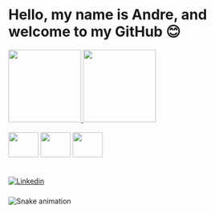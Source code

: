 # Hello, my name is Andre, and welcome to my GitHub 😊

<div align="">
  <a href="https://github.com/andre0787">
    <img height="145em" src="https://github-readme-stats.vercel.app/api?username=andre0787&count_private=true&include_all_commits=true&show_icons=true&theme=dracula&hide_border=false&show_owner=true"/>
    <img height="145em" src="https://github-readme-stats.vercel.app/api/top-langs/?username=andre0787&theme=dracula&hide_border=false&&layout=compact"/>
  </a>
</div>

<div style="display: inline_block"><br>
  
  <img align="center" height="50" width="60" src="https://cdn.jsdelivr.net/gh/devicons/devicon/icons/python/python-original.svg" />
          
  <img align="center" height="50" width="60" src="https://cdn.jsdelivr.net/gh/devicons/devicon/icons/mysql/mysql-original-wordmark.svg" />

  <img align="center" height="50" width="60" src="https://cdn.jsdelivr.net/gh/devicons/devicon/icons/git/git-original.svg" />


</div>

#


[![Linkedin](https://img.shields.io/badge/LinkedIn-0077B5?style=for-the-badge&logo=linkedin&logoColor=white)](https://www.linkedin.com/in/andreluiz0787/)


###

 ![Snake animation](https://github.com/andreluiz/andreluiz/blob/output/github-contribution-grid-snake.svg)
